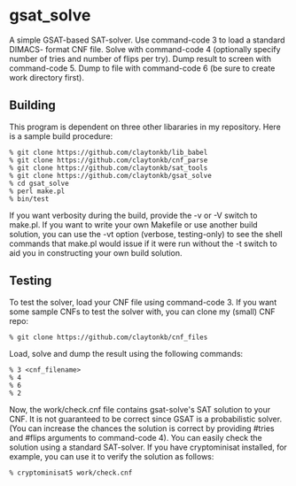 gsat_solve
==========

A simple GSAT-based SAT-solver. Use command-code 3 to load a standard DIMACS-
format CNF file. Solve with command-code 4 (optionally specify number of
tries and number of flips per try). Dump result to screen with command-code
5. Dump to file with command-code 6 (be sure to create work directory first).

Building
--------

This program is dependent on three other libararies in my repository. Here is
a sample build procedure:

    % git clone https://github.com/claytonkb/lib_babel
    % git clone https://github.com/claytonkb/cnf_parse
    % git clone https://github.com/claytonkb/sat_tools
    % git clone https://github.com/claytonkb/gsat_solve
    % cd gsat_solve
    % perl make.pl
    % bin/test

If you want verbosity during the build, provide the -v or -V switch to make.pl.
If you want to write your own Makefile or use another build solution, you can
use the -vt option (verbose, testing-only) to see the shell commands that
make.pl would issue if it were run without the -t switch to aid you in
constructing your own build solution.

Testing
-------

To test the solver, load your CNF file using command-code 3. If you want some
sample CNFs to test the solver with, you can clone my (small) CNF repo:

    % git clone https://github.com/claytonkb/cnf_files

Load, solve and dump the result using the following commands:

    % 3 <cnf_filename>
    % 4
    % 6
    % 2

Now, the work/check.cnf file contains gsat-solve's SAT solution to your CNF.
It is not guaranteed to be correct since GSAT is a probabilistic solver. (You
can increase the chances the solution is correct by providing #tries and #flips
arguments to command-code 4). You can easily check the solution using a
standard SAT-solver. If you have cryptominisat installed, for example, you can
use it to verify the solution as follows:

    % cryptominisat5 work/check.cnf

